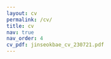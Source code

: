 ```yaml
---
layout: cv
permalink: /cv/
title: cv
nav: true
nav_order: 4
cv_pdf: jinseokbae_cv_230721.pdf
---
```

